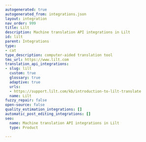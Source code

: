 ```yaml
---
autogenerated: true
autogenerated_from: integrations.json
layout: integration
nav_order: 999
title: Lilt
description: Machine translation API integrations in Lilt
id: lilt
parent: Integrations
type:
- cat
type_description: computer-aided translation tool
tms_url: https://www.lilt.com
translation_api_integrations:
- slug: lilt
  custom: true
  glossary: true
  adaptive: true
  urls:
  - https://support.lilt.com/kb/introduction-to-lilt-translate
  name: Lilt
fuzzy_repair: false
open-source: false
quality_estimation_integrations: []
automatic_post_editing_integrations: []
seo:
  name: Machine translation API integrations in Lilt
  type: Product

---
```


